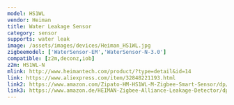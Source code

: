 ```yaml
---
model: HS1WL
vendor: Heiman
title: Water Leakage Sensor
category: sensor
supports: water leak
image: /assets/images/devices/Heiman_HS1WL.jpg
zigbeemodel: ['WaterSensor-EM','WaterSensor-N-3.0']
compatible: [z2m,deconz,iob]
z2m: HS1WL-N
mlink: http://www.heimantech.com/product/?type=detail&id=14
link: https://www.aliexpress.com/item/32848221193.html
link2: https://www.amazon.com/Zipato-HM-HS1WL-M-Zigbee-Smart-Sensor/dp/B075JKNH4C
link3: https://www.amazon.de/HEIMAN-Zigbee-Alliance-Leakage-Detector/dp/B07DHRSLJY
---
```

